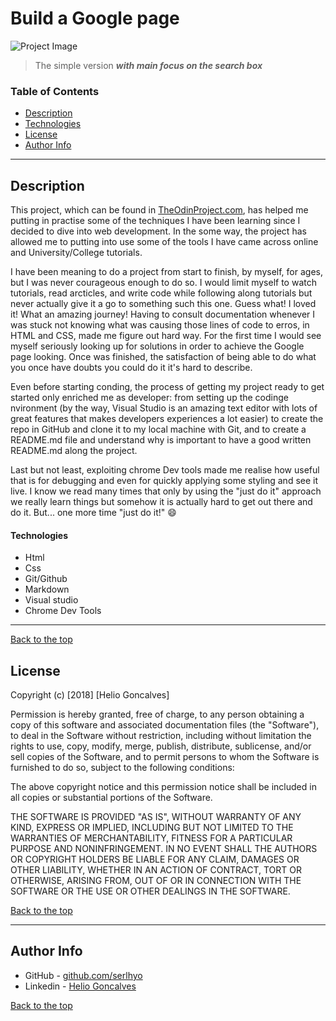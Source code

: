 # Build a Google page 

![Project Image](https://upload.wikimedia.org/wikipedia/commons/thumb/9/96/Google_web_search.png/800px-Google_web_search.png)

> The simple version  _**with main focus on the search box**_

### Table of Contents

- [Description](#description)
- [Technologies](#technologies)
- [License](#license)
- [Author Info](#author-info)

---

## Description

[project 1]: https://www.theodinproject.com/courses/web-development-101/lessons/html-css?ref=lnav

This project, which can be found in [TheOdinProject.com][project 1], has helped me putting in practise some of the techniques I have been learning since I decided to dive into web development. In the some way, the project has allowed me to putting into use some of the tools I have came across online and University/College tutorials.

I have been meaning to do a project from start to finish, by myself, for ages, but I was never courageous enough to do so. I would limit myself to watch tutorials, read arcticles, and write code while following along tutorials but never actually give it a go to something such this one. Guess what! I loved it! What an amazing journey! Having to consult documentation whenever I was stuck not knowing what was causing those lines of code to erros, in HTML and CSS, made me figure out hard way. For the first time I would see myself seriously looking up for solutions in order to achieve the Google page looking. Once was finished, the satisfaction of being able to do what you once have doubts you could do it it's hard to describe.  

Even before starting conding, the process of getting my project ready to get started only enriched me as developer: from setting up the codinge nvironment (by the way, Visual Studio is an amazing text editor with lots of great features that makes developers experiences a lot easier) to create the repo in GitHub and clone it to my local machine with Git, and to create a README.md file and understand why is important to have a good written README.md along the project. 

Last but not least, exploiting chrome Dev tools made me realise how useful that is for debugging and even for quickly applying some styling and see it live. I know we read many times that only by using the "just do it" approach we really learn things but somehow it is actually hard to get out there and do it. But... one more time "just do it!" :smile:  

#### Technologies 

- Html
- Css
- Git/Github
- Markdown
- Visual studio
- Chrome Dev Tools

---

[Back to the top](#build-a-Google-page)

## License 

Copyright (c) [2018] [Helio Goncalves]

Permission is hereby granted, free of charge, to any person obtaining a copy of this software and associated documentation files (the "Software"), to deal in the Software without restriction, including without limitation the rights to use, copy, modify, merge, publish, distribute, sublicense, and/or sell copies of the Software, and to permit persons to whom the Software is furnished to do so, subject to the following conditions:

The above copyright notice and this permission notice shall be included in all copies or substantial portions of the Software.

THE SOFTWARE IS PROVIDED "AS IS", WITHOUT WARRANTY OF ANY KIND, EXPRESS OR IMPLIED, INCLUDING BUT NOT LIMITED TO THE WARRANTIES OF MERCHANTABILITY, FITNESS FOR A PARTICULAR PURPOSE AND NONINFRINGEMENT. IN NO EVENT SHALL THE AUTHORS OR COPYRIGHT HOLDERS BE LIABLE FOR ANY CLAIM, DAMAGES OR OTHER LIABILITY, WHETHER IN AN ACTION OF CONTRACT, TORT OR OTHERWISE, ARISING FROM, OUT OF OR IN CONNECTION WITH THE SOFTWARE OR THE USE OR OTHER DEALINGS IN THE SOFTWARE.

[Back to the top](#build-a-Google-page)

---

## Author Info 

- GitHub - [github.com/serlhyo](https://github.com/srlhyo)
- Linkedin - [Helio Goncalves](https://www.linkedin.com/in/helio-goncalves/)

[Back to the top](#build-a-Google-page)
